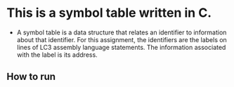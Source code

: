 # This is a symbol table written in C. 
  - A symbol table is a data structure that relates an identifier to information about that identifier. For this assignment, the identifiers are the labels on lines of LC3 assembly language statements. The information associated with the label is its address.
  ## How to run
